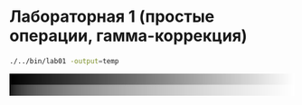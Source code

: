 # Лабораторная 1 (простые операции, гамма-коррекция)

```bash
./../bin/lab01 -output=temp
```

![1 example Image](examples/temp.jpg)
